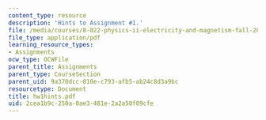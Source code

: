 ```yaml
---
content_type: resource
description: 'Hints to Assignment #1.'
file: /media/courses/8-022-physics-ii-electricity-and-magnetism-fall-2002/2cea1b9c250a0ae3481e2a2a50f09cfe_hw1hints.pdf
file_type: application/pdf
learning_resource_types:
- Assignments
ocw_type: OCWFile
parent_title: Assignments
parent_type: CourseSection
parent_uid: 9a370dcc-010e-c793-afb5-ab24c8d3a9bc
resourcetype: Document
title: hw1hints.pdf
uid: 2cea1b9c-250a-0ae3-481e-2a2a50f09cfe
---
```

